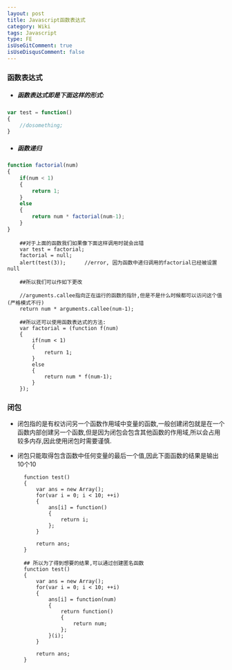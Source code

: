 ```yaml
---
layout: post
title: Javascript函数表达式
category: Wiki
tags: Javascript
type: FE
isUseGitComment: true
isUseDisqusComment: false
---
```


### 函数表达式
+ ##### 函数表达式即是下面这样的形式:
``` javascript
var test = function()
{
	//dosomething;
}
```
+ ##### 函数递归
``` javascript
function factorial(num)
{
	if(num < 1)
	{
		return 1;
	}
	else
	{
		return num * factorial(num-1);
	}
}
```

		##对于上面的函数我们如果像下面这样调用时就会出错
		var test = factorial;
		factorial = null;
		alert(test(3));      //error, 因为函数中递归调用的factorial已经被设置null

		##所以我们可以作如下更改

		//arguments.callee指向正在运行的函数的指针,但是不是什么时候都可以访问这个值(严格模式不行)
		return num * arguments.callee(num-1);   

		##所以还可以使用函数表达式的方法:
		var factorial = (function f(num)
		{
			if(num < 1)
			{
				return 1;
			}
			else
			{
				return num * f(num-1);
			}
		});

### 闭包

+ 闭包指的是有权访问另一个函数作用域中变量的函数,一般创建闭包就是在一个函数内部创建另一个函数,但是因为闭包会包含其他函数的作用域,所以会占用较多内存,因此使用闭包时需要谨慎.
+ 闭包只能取得包含函数中任何变量的最后一个值,因此下面函数的结果是输出10个10
		
		function test()
		{
			var ans = new Array();
			for(var i = 0; i < 10; ++i)
			{
				ans[i] = function()
				{
					return i;
				};
			}

			return ans;
		}	

		## 所以为了得到想要的结果,可以通过创建匿名函数
		function test()
		{
			var ans = new Array();
			for(var i = 0; i < 10; ++i)
			{
				ans[i] = function(num)
				{
					return function()
					{
						return num;
					};
				}(i);
			}

			return ans;
		}
